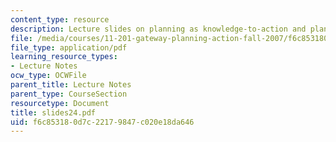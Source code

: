 ```yaml
---
content_type: resource
description: Lecture slides on planning as knowledge-to-action and planning models.
file: /media/courses/11-201-gateway-planning-action-fall-2007/f6c853180d7c22179847c020e18da646_slides24.pdf
file_type: application/pdf
learning_resource_types:
- Lecture Notes
ocw_type: OCWFile
parent_title: Lecture Notes
parent_type: CourseSection
resourcetype: Document
title: slides24.pdf
uid: f6c85318-0d7c-2217-9847-c020e18da646
---
```

